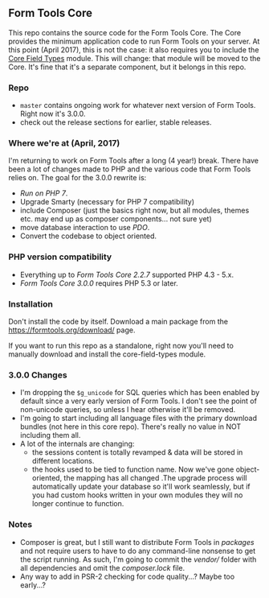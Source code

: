 ## Form Tools Core

This repo contains the source code for the Form Tools Core. The Core provides the minimum application
code to run Form Tools on your server. At this point (April 2017), this is not the case: it also requires you to include
the [Core Field Types](https://github.com/formtools/module-core_field_types) module. This will change: that module 
will be moved to the Core. It's fine that it's a separate component, but it belongs in this repo.


### Repo

- `master` contains ongoing work for whatever next version of Form Tools. Right now it's 3.0.0. 
- check out the release sections for earlier, stable releases. 


### Where we're at (April, 2017)

I'm returning to work on Form Tools after a long (4 year!) break. There have been a lot of changes made to PHP and
the various code that Form Tools relies on. The goal for the 3.0.0 rewrite is:

- *Run on PHP 7*.
- Upgrade Smarty (necessary for PHP 7 compatibility)
- include Composer (just the basics right now, but all modules, themes etc. may end up as composer
components... not sure yet)
- move database interaction to use *PDO*.
- Convert the codebase to object oriented. 
 

### PHP version compatibility

- Everything up to *Form Tools Core 2.2.7* supported PHP 4.3 - 5.x.
- *Form Tools Core 3.0.0* requires PHP 5.3 or later.


### Installation

Don't install the code by itself. Download a main package from the https://formtools.org/download/ page. 

If you want to run this repo as a standalone, right now you'll need to manually download and install the core-field-types 
module.


### 3.0.0 Changes

- I'm dropping the `$g_unicode` for SQL queries which has been enabled by default since a very early version of Form Tools. 
I don't see the point of non-unicode queries, so unless I hear otherwise it'll be removed.
- I'm going to start including all language files with the primary download bundles (not here in this core repo). There's
really no value in NOT including them all. 
- A lot of the internals are changing:
    - the sessions content is totally revamped & data will be stored in different locations.
    - the hooks used to be tied to function name. Now we've gone object-oriented, the mapping has all changed .The 
    upgrade process will automatically update your database so it'll work seamlessly, but if you had custom hooks 
    written in your own modules they will no longer continue to function.


### Notes

- Composer is great, but I still want to distribute Form Tools in _packages_ and not require users to have to do any 
command-line nonsense to get the script running. As such, I'm going to commit the _vendor/_ folder with all dependencies
and omit the _composer.lock_ file.
- Any way to add in PSR-2 checking for code quality...? Maybe too early...? 
